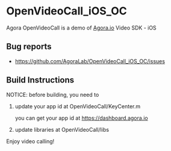 # OpenVideoCall_iOS_OC

Agora OpenVideoCall is a demo of [Agora.io](http://www.agora.io) Video SDK - iOS


## Bug reports

* https://github.com/AgoraLab/OpenVideoCall_iOS_OC/issues


## Build Instructions

NOTICE: before building, you need to


1. update your app id at OpenVideoCall/KeyCenter.m

	you can get your app id at https://dashboard.agora.io


2. update libraries at OpenVideoCall/libs


Enjoy video calling!
